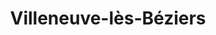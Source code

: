 ---
title: Villeneuve-lès-Béziers
url: /villeneuve-les-beziers/
latitude: 43.334
longitude: 3.274
---